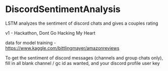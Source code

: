 # DiscordSentimentAnalysis
LSTM analyzes the sentiment of discord chats and gives a couples rating

v1 - Hackathon, Dont Go Hacking My Heart

data for model training - https://www.kaggle.com/bittlingmayer/amazonreviews

To get the sentiment of discord messages (channels and group chats only), fill in all blank channel / gc id as wanted, and your discord profile user key 
